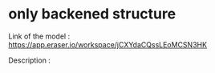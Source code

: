 # only backened structure

Link of the model : https://app.eraser.io/workspace/jCXYdaCQssLEoMCSN3HK

Description : 

